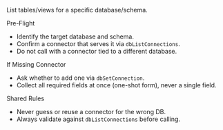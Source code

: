 List tables/views for a specific database/schema.

Pre-Flight
- Identify the target database and schema.
- Confirm a connector that serves it via `dbListConnections`.
- Do not call with a connector tied to a different database.

If Missing Connector
- Ask whether to add one via `dbSetConnection`.
- Collect all required fields at once (one-shot form), never a single field.

Shared Rules
- Never guess or reuse a connector for the wrong DB.
- Always validate against `dbListConnections` before calling.

